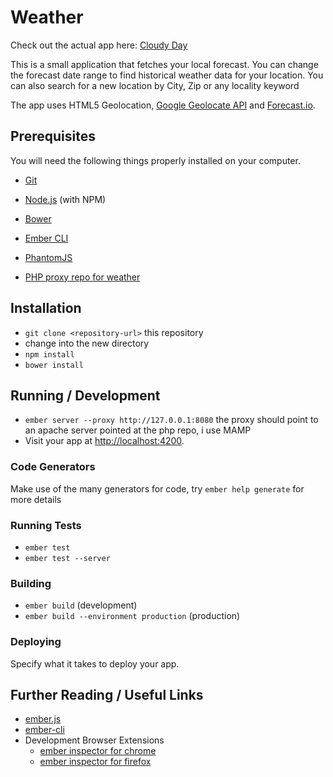 # Weather

Check out the actual app here: [Cloudy Day](https://cloudyday.herokuapp.com)

This is a small application that fetches your local forecast.
You can change the forecast date range to find historical weather data for your location.
You can also search for a new location by City, Zip or any locality keyword

The app uses HTML5 Geolocation, [Google Geolocate API](https://developers.google.com/maps/documentation/geocoding/) and [Forecast.io](https://developer.forecast.io/docs/v2/).

## Prerequisites

You will need the following things properly installed on your computer.

* [Git](http://git-scm.com/)
* [Node.js](http://nodejs.org/) (with NPM)
* [Bower](http://bower.io/)
* [Ember CLI](http://www.ember-cli.com/)
* [PhantomJS](http://phantomjs.org/)

* [PHP proxy repo for weather](https://github.com/jordykirkman/weather-proxy)

## Installation

* `git clone <repository-url>` this repository
* change into the new directory
* `npm install`
* `bower install`

## Running / Development

* `ember server --proxy http://127.0.0.1:8080` the proxy should point to an apache server pointed at the php repo, i use MAMP
* Visit your app at [http://localhost:4200](http://localhost:4200).

### Code Generators

Make use of the many generators for code, try `ember help generate` for more details

### Running Tests

* `ember test`
* `ember test --server`

### Building

* `ember build` (development)
* `ember build --environment production` (production)

### Deploying

Specify what it takes to deploy your app.

## Further Reading / Useful Links

* [ember.js](http://emberjs.com/)
* [ember-cli](http://www.ember-cli.com/)
* Development Browser Extensions
  * [ember inspector for chrome](https://chrome.google.com/webstore/detail/ember-inspector/bmdblncegkenkacieihfhpjfppoconhi)
  * [ember inspector for firefox](https://addons.mozilla.org/en-US/firefox/addon/ember-inspector/)

